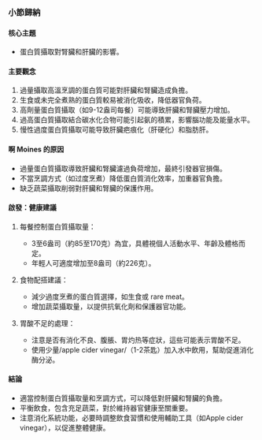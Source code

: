 ### 小節歸納

#### 核心主題
- 蛋白質攝取對腎臟和肝臟的影響。

#### 主要觀念
1. 過量攝取高溫烹調的蛋白質可能對肝臟和腎臟造成負擔。
2. 生食或未完全煮熟的蛋白質較易被消化吸收，降低器官負荷。
3. 高劑量蛋白質攝取（如9-12盎司每餐）可能導致肝臟和腎臟壓力增加。
4. 過高蛋白質攝取結合碳水化合物可能引起氨的積累，影響腦功能及能量水平。
5. 慢性過度蛋白質攝取可能导致肝臟疤痕化（肝硬化）和脂肪肝。

#### 啊 Moines 的原因
- 過量蛋白質攝取導致肝臟和腎臟濾過負荷增加，最終引發器官損傷。
- 不當烹調方式（如过度烹煮）降低蛋白質消化效率，加重器官負擔。
- 缺乏蔬菜攝取削弱對肝臟和腎臟的保護作用。

#### 啟發：健康建議
1. 每餐控制蛋白質攝取量：
   - 3至6盎司（約85至170克）為宜，具體視個人活動水平、年齡及體格而定。
   - 年輕人可適度增加至8盎司（約226克）。

2. 食物配搭建議：
   - 減少過度烹煮的蛋白質選擇，如生食或 rare meat。
   - 增加蔬菜攝取量，以提供抗氧化劑和保護器官功能。

3. 胃酸不足的處理：
   - 注意是否有消化不良、腹脹、胃灼热等症狀，這些可能表示胃酸不足。
   - 使用少量/apple cider vinegar/（1-2茶匙）加入水中飲用，幫助促進消化酶分泌。

#### 結論
- 適當控制蛋白質攝取量和烹調方式，可以降低對肝臟和腎臟的負擔。
- 平衡飲食，包含充足蔬菜，對於維持器官健康至關重要。
- 注意消化系統功能，必要時調整飲食習慣和使用輔助工具（如Apple cider vinegar），以促進整體健康。